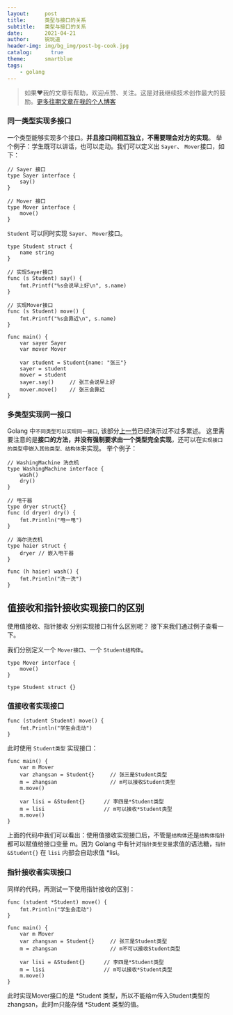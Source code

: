 ```yaml
---
layout:     post
title:      类型与接口的关系
subtitle:   类型与接口的关系
date:       2021-04-21
author:     锐玩道
header-img: img/bg_img/post-bg-cook.jpg
catalog:      true
theme:      smartblue
tags:
    - golang
---
```



> 如果❤️我的文章有帮助，欢迎点赞、关注。这是对我继续技术创作最大的鼓励。[更多往期文章在我的个人博客](https://coderdao.github.io/)

### 同一类型实现多接口
一个类型能够实现多个接口。**并且接口间相互独立，不需要理会对方的实现**。 
举个例子：学生既可以讲话，也可以走动。我们可以定义出 `Sayer`、 `Mover`接口，如下：
```
// Sayer 接口
type Sayer interface {
    say()
}

// Mover 接口
type Mover interface {
    move()
}
```
`Student` 可以同时实现 `Sayer`、 `Mover`接口。

```
type Student struct {
    name string
}

// 实现Sayer接口
func (s Student) say() {
    fmt.Printf("%s会说早上好\n", s.name)
}

// 实现Mover接口
func (s Student) move() {
    fmt.Printf("%s会靠近\n", s.name)
}

func main() {
    var sayer Sayer
    var mover Mover

    var student = Student{name: "张三"}
    sayer = student
    mover = student
    sayer.say()     // 张三会说早上好
    mover.move()    // 张三会靠近
}
```

### 多类型实现同一接口

Golang 中`不同类型可以实现同一接口`, 该部分[上一节](https://juejin.cn/post/6952187912645509150)已经演示过不过多累述。
这里需要注意的是**接口的方法，并没有强制要求由一个类型完全实现**，还可以在`实现接口的类型`中`嵌入其他类型、结构体`来实现。
举个例子：
```
// WashingMachine 洗衣机
type WashingMachine interface {
    wash()
    dry()
}

// 甩干器
type dryer struct{}
func (d dryer) dry() {
    fmt.Println("甩一甩")
}

// 海尔洗衣机
type haier struct {
    dryer // 嵌入甩干器
}

func (h haier) wash() {
    fmt.Println("洗一洗")
}
```

## 值接收和指针接收实现接口的区别

使用值接收、指针接收 分别实现接口有什么区别呢？
接下来我们通过例子查看一下。

我们分别定义一个 `Mover接口`、一个 `Student结构体`。
```
type Mover interface {
    move()
}

type Student struct {}
```

### 值接收者实现接口
```
func (student Student) move() {
    fmt.Println("学生会走动")
}
```

此时使用 `Student类型` 实现接口：
```
func main() {
	var m Mover
	var zhangsan = Student{}     // 张三是Student类型
	m = zhangsan                 // m可以接收Student类型
	m.move()

	var lisi = &Student{}      // 李四是*Student类型
	m = lisi                   // m可以接收*Student类型
	m.move()
}
```
上面的代码中我们可以看出：使用值接收实现接口后，不管是`结构体`还是`结构体指针` 都可以赋值给接口变量 m。因为 Golang 中有针对`指针类型变量`求值的语法糖，`指针&Student{}` 在 `lisi` 内部会自动求值 *lisi。

### 指针接收者实现接口
同样的代码，再测试一下使用指针接收的区别：
```
func (student *Student) move() {
    fmt.Println("学生会走动")
}

func main() {
    var m Mover
    var zhangsan = Student{}     // 张三是Student类型
    m = zhangsan                 // m不可以接收Student类型

    var lisi = &Student{}      // 李四是*Student类型
    m = lisi                   // m可以接收*Student类型
    m.move()
}
```
此时实现Mover接口的是 *Student 类型，所以不能给m传入Student类型的zhangsan，此时m只能存储 *Student 类型的值。
